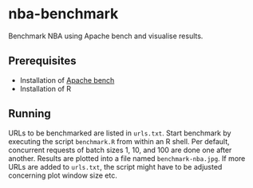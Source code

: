 # nba-benchmark
Benchmark NBA using Apache bench and visualise results.

## Prerequisites
 * Installation of [Apache bench](https://httpd.apache.org/docs/2.4/programs/ab.html)
 * Installation of R
 
## Running
URLs to be benchmarked are listed in `urls.txt`. Start benchmark by executing the script `benchmark.R` from within an R shell. Per default, concurrent requests of batch sizes 1, 10, and 100 are done one after another. Results are plotted into a file named `benchmark-nba.jpg`. If more URLs are added to `urls.txt`, the script might have to be adjusted concerning plot window size etc.
